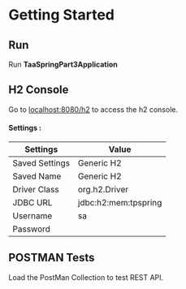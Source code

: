 # Getting Started

## Run 

Run **TaaSpringPart3Application**

## H2 Console

Go to [localhost:8080/h2](localhost:8080/h2) to access the h2 console.

#### Settings :
|Settings|Value|
|---|---|
|Saved Settings|Generic H2|
|Saved Name|Generic H2|
|Driver Class|org.h2.Driver|
|JDBC URL|jdbc:h2:mem:tpspring|
|Username|sa|
|Password|   |

## POSTMAN Tests

Load the PostMan Collection to test REST API.